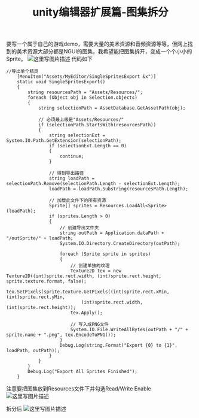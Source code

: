 ﻿---
layout: page
title: unity编辑器扩展篇-图集拆分
category: 
    - blogs
---


要写一个属于自己的游戏demo，需要大量的美术资源和音频资源等等，但网上找到的美术资源大部分都是NGUI的图集，我希望能把图集拆开，变成一个个小小的Sprite。
![这里写图片描述](http://img.blog.csdn.net/20171212195532485?watermark/2/text/aHR0cDovL2Jsb2cuY3Nkbi5uZXQvcXFfMzQyNDQzMTc=/font/5a6L5L2T/fontsize/400/fill/I0JBQkFCMA==/dissolve/70/gravity/SouthEast)
代码如下

```
//导出单个精灵
    [MenuItem("Assets/MyEditor/SingleSpritesExport &x")]
    static void SingleSpritesExport()
    {
        string resourcesPath = "Assets/Resources/";
        foreach (Object obj in Selection.objects)
        {
            string selectionPath = AssetDatabase.GetAssetPath(obj);

            // 必须最上级是"Assets/Resources/"
            if (selectionPath.StartsWith(resourcesPath))
            {
                string selectionExt = System.IO.Path.GetExtension(selectionPath);
                if (selectionExt.Length == 0)
                {
                    continue;
                }

                // 得到导出路径
                string loadPath = selectionPath.Remove(selectionPath.Length - selectionExt.Length);
                loadPath = loadPath.Substring(resourcesPath.Length);

                // 加载此文件下的所有资源
                Sprite[] sprites = Resources.LoadAll<Sprite>(loadPath);
                if (sprites.Length > 0)
                {
                    // 创建导出文件夹
                    string outPath = Application.dataPath + "/outSprite/" + loadPath;
                    System.IO.Directory.CreateDirectory(outPath);

                    foreach (Sprite sprite in sprites)
                    {
                        // 创建单独的纹理
                        Texture2D tex = new Texture2D((int)sprite.rect.width, (int)sprite.rect.height, sprite.texture.format, false);
                        tex.SetPixels(sprite.texture.GetPixels((int)sprite.rect.xMin, (int)sprite.rect.yMin,
                            (int)sprite.rect.width, (int)sprite.rect.height));
                        tex.Apply();

                        // 写入成PNG文件
                        System.IO.File.WriteAllBytes(outPath + "/" + sprite.name + ".png", tex.EncodeToPNG());
                    }
                    Debug.Log(string.Format("Export {0} to {1}", loadPath, outPath));
                }
            }
        }
        Debug.Log("Export All Sprites Finished");
    }
```
注意要把图集放到Resources文件下并勾选Read/Write Enable
![这里写图片描述](http://img.blog.csdn.net/20171212202005972?watermark/2/text/aHR0cDovL2Jsb2cuY3Nkbi5uZXQvcXFfMzQyNDQzMTc=/font/5a6L5L2T/fontsize/400/fill/I0JBQkFCMA==/dissolve/70/gravity/SouthEast)

拆分后
![这里写图片描述](http://img.blog.csdn.net/20171212200409838?watermark/2/text/aHR0cDovL2Jsb2cuY3Nkbi5uZXQvcXFfMzQyNDQzMTc=/font/5a6L5L2T/fontsize/400/fill/I0JBQkFCMA==/dissolve/70/gravity/SouthEast)